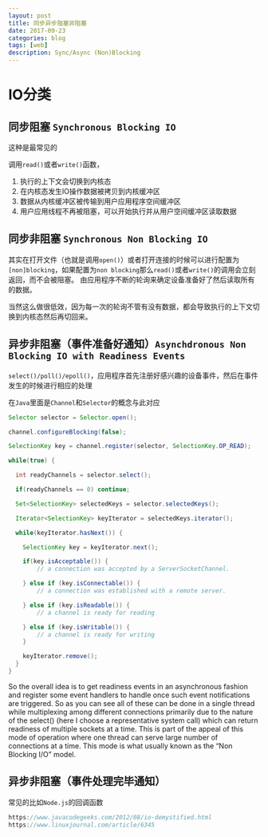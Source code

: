 ```yaml
---
layout: post
title: 同步异步阻塞非阻塞
date: 2017-09-23
categories: blog
tags: [web]
description: Sync/Async (Non)Blocking
---
```


# IO分类

## 同步阻塞 `Synchronous Blocking IO`

这种是最常见的

调用`read()`或者`write()`函数，

1. 执行的上下文会切换到内核态
2. 在内核态发生IO操作数据被拷贝到内核缓冲区
3. 数据从内核缓冲区被传输到用户应用程序空间缓冲区
4. 用户应用线程不再被阻塞，可以开始执行并从用户空间缓冲区读取数据

## 同步非阻塞 `Synchronous Non Blocking IO`

其实在打开文件（也就是调用`open()`）或者打开连接的时候可以进行配置为`[non]blocking`，如果配置为`non blocking`那么`read()`或者`write()`的调用会立刻返回，而不会被阻塞。
由应用程序不断的轮询来确定设备准备好了然后读取所有的数据。

当然这么做很低效，因为每一次的轮询不管有没有数据，都会导致执行的上下文切换到内核态然后再切回来。

## 异步非阻塞（事件准备好通知）`Asynchdronous Non Blocking IO with Readiness Events`

`select()/poll()/epoll()`，应用程序首先注册好感兴趣的设备事件，然后在事件发生的时候进行相应的处理

在`Java`里面是`Channel`和`Selector`的概念与此对应

```java
Selector selector = Selector.open();

channel.configureBlocking(false);

SelectionKey key = channel.register(selector, SelectionKey.OP_READ);

while(true) {

  int readyChannels = selector.select();

  if(readyChannels == 0) continue;

  Set<SelectionKey> selectedKeys = selector.selectedKeys();

  Iterator<SelectionKey> keyIterator = selectedKeys.iterator();

  while(keyIterator.hasNext()) {

    SelectionKey key = keyIterator.next();

    if(key.isAcceptable()) {
        // a connection was accepted by a ServerSocketChannel.

    } else if (key.isConnectable()) {
        // a connection was established with a remote server.

    } else if (key.isReadable()) {
        // a channel is ready for reading

    } else if (key.isWritable()) {
        // a channel is ready for writing
    }

    keyIterator.remove();
  }
}
```

So the overall idea is to get readiness events in an asynchronous fashion and register some event handlers to handle once such event notifications are triggered. So as you can see all of these can be done in a single  thread while multiplexing among different connections primarily due to the nature of the select() (here I  choose a representative system call) which can return readiness of multiple sockets at a time. This is part of the appeal of this mode of operation where one thread can serve large number of connections at a time. This
mode is what usually known as the “Non Blocking I/O” model.

## 异步非阻塞（事件处理完毕通知）

常见的比如`Node.js`的回调函数

```java
https://www.javacodegeeks.com/2012/08/io-demystified.html
https://www.linuxjournal.com/article/6345
```
